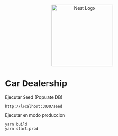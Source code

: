 <p align="center">
  <a href="http://nestjs.com/" target="blank"><img src="https://nestjs.com/img/logo-small.svg" width="200" alt="Nest Logo" /></a>
</p>

# Car Dealership

Ejecutar Seed (Populate DB)
```
http://localhost:3000/seed
```

Ejecutar en modo produccion
```
yarn build
yarn start:prod
```
